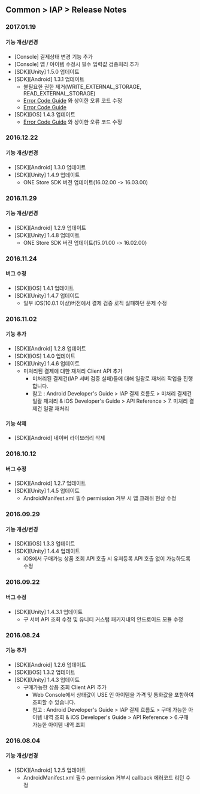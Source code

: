 ## Common > IAP > Release Notes

### 2017.01.19

#### 기능 개선/변경

* [Console] 결제상태 변경 기능 추가
* [Console] 앱 / 아이템 수정시 필수 입력값 검증처리 추가 
* [SDK][Unity] 1.5.0 업데이트
* [SDK][Android] 1.3.1 업데이트
    * 불필요한 권한 제거(WRITE_EXTERNAL_STORAGE, READ_EXTERNAL_STORAGE)
    * <a href="/ko/Common/IAP/Error%20Code/" target="_blank">Error Code Guide</a> 와 상이한 오류 코드 수정
    * [Error Code Guide](/ko/Common/IAP/Error%20Code/)
* [SDK][iOS] 1.4.3 업데이트
    * <a href="/ko/Common/IAP/Error%20Code/" target="_blank">Error Code Guide</a> 와 상이한 오류 코드 수정

### 2016.12.22

#### 기능 개선/변경

* [SDK][Android] 1.3.0 업데이트
* [SDK][Unity] 1.4.9 업데이트
    * ONE Store SDK 버전 업데이트(16.02.00 -> 16.03.00)


### 2016.11.29

#### 기능 개선/변경

* [SDK][Android] 1.2.9 업데이트
* [SDK][Unity] 1.4.8 업데이트
    * ONE Store SDK 버전 업데이트(15.01.00 -> 16.02.00)

### 2016.11.24

#### 버그 수정

* [SDK][iOS] 1.4.1 업데이트
* [SDK][Unity] 1.4.7 업데이트
    * 일부 iOS(10.0.1 이상)버전에서 결제 검증 로직 실패하던 문제 수정


### 2016.11.02

#### 기능 추가

* [SDK][Android] 1.2.8 업데이트 
* [SDK][iOS] 1.4.0 업데이트 
* [SDK][Unity] 1.4.6 업데이트 
    * 미처리된 결제에 대한 재처리 Client API 추가
        * 미처리된 결제건(IAP 서버 검증 실패)들에 대해 일괄로 재처리 작업을 진행합니다.
        * 참고 : Android Developer's Guide > IAP 결제 흐름도 > 미처리 결제건 일괄 재처리 & iOS Developer's Guide > API Reference > 7. 미처리 결제건 일괄 재처리

#### 기능 삭제

* [SDK][Android] 네이버 라이브러리 삭제

### 2016.10.12

#### 버그 수정

* [SDK][Android] 1.2.7 업데이트
* [SDK][Unity] 1.4.5 업데이트
    * AndroidManifest.xml 필수 permission 거부 시 앱 크래쉬 현상 수정

### 2016.09.29

#### 기능 개선/변경

* [SDK][iOS] 1.3.3 업데이트 
* [SDK][Unity] 1.4.4 업데이트
    * iOS에서 구매가능 상품 조회 API 호출 시 유저등록 API 호출 없이 가능하도록 수정

### 2016.09.22

#### 버그 수정

* [SDK][Unity] 1.4.3.1 업데이트
    * 구 서버 API 조회 수정 및 유니티 커스텀 패키지내의 안드로이드 모듈 수정

### 2016.08.24

#### 기능 추가

* [SDK][Android] 1.2.6 업데이트 
* [SDK][iOS] 1.3.2 업데이트 
* [SDK][Unity] 1.4.3 업데이트 
    * 구매가능한 상품 조회 Client API 추가
        * Web Console에서 상태값이 USE 인 아이템을 가격 및 통화값을 포함하여 조회할 수 있습니다.
        * 참고 : Android Developer's Guide > IAP 결제 흐름도 > 구매 가능한 아이템 내역 조회 & iOS Developer's Guide > API Reference > 6.구매 가능한 아이템 내역 조회


### 2016.08.04

#### 기능 개선/변경

* [SDK][Android] 1.2.5 업데이트 
    * AndroidManifest.xml 필수 permission 거부시 callback 에러코드 리턴 수정
